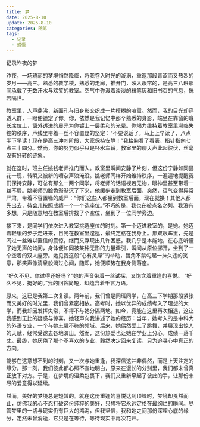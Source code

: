 ```yaml
---
title: 梦
date: 2025-8-10
update: 2025-8-10
categories: 随笔
tags:
  - 记录
  - 感悟
---
```

记录昨夜的梦

<!-- more -->

昨夜，一场瑰丽的梦境悄然降临，将我卷入时光的漩涡，重返那段青涩而又热烈的岁月——高三。熟悉的教学楼，熟悉的走廊，推开门，映入眼帘的，是高三八班那间承载了无数汗水与欢笑的教室。空气中弥漫着淡淡的粉笔灰和旧书页的气息，恍若隔世。

教室里，人声鼎沸，新面孔与旧身影交织成一片模糊的喧嚣。然而，我的目光却穿透人群，一眼便锁定了你。你，依然是我记忆中那个熟悉的身影，端坐在靠窗的班长席位上，窗外透进的晨光为你镀上一层柔和的光晕。你竭力维持着教室里濒临失控的秩序，声线里带着一丝不容置疑的坚定：“不要说话了，马上上早读了，八点半下早读！现在是高三冲刺阶段，大家保持安静！”我抬腕看了看表，指针指向七点三十四分。然而，你的努力似乎只是杯水车薪，教室里的聊天声此起彼伏，丝毫没有好转的迹象。

就在这时，班主任姚钱老师推门而入。教室里瞬间安静了片刻，但这份宁静如同昙花一现，转瞬又被新的嘈杂声浪淹没。姚老师同样开始维持秩序，一遍遍地提醒我们保持安静，可总有那么一两个同学，将老师的话语视若无物，眼神里甚至带着一丝不屑。姚老师的脸色渐渐沉了下来，他缓步走到教室后面，突然，语气变得异常严肃，带着不容置喙的威严：“你们这些人都坐到教室后面，现在就换！其他人都先出去，待会儿按照成绩一个一个选座位。”不巧的是，我也在被点名之列。我没有多想，只是随意地在教室后排找了个空位，坐到了一位同学旁边。

接下来，是同学们依次进入教室挑选座位的时刻。第一个迈进教室的，是她。她迈着轻缓的步子走进来，目光在教室里逡巡，最终定格在我身上。那双眼眸里，先是闪过一丝难以置信的震惊，继而又浮现出几许困惑。我几乎是本能地，在心底听懂了她无声的询问，身体便如同被某种无形的力量牵引，瞬间从原位挪开，坐到了一个空着的双人座旁。她见我这般“心有灵犀”的举动，唇角不禁勾起一抹久违的笑意，那笑声像清泉般淌过心间，随即，她便顺势在我身侧落座。

“好久不见，你过得还好吗？”她的声音带着一丝试探，又饱含着重逢的喜悦。
“好久不见，挺好的。”我的回答简短，却蕴含着千言万语。

原来，这已是我第二次复读。两年前，我们曾是同班同学，在高三下学期那段紧张而又美好的时光里，我们曾紧密相依。高考时，她以优异的成绩考入了理想的大学，而我却因发挥失常，不得不与她分隔两地。如今，竟能在这里再次相遇，这让我感到无比的疑惑与惊喜。她轻声向我讲述了她的经历：当年，她考入的是中科大的外语专业，一个与她志趣不符的领域。后来，她偶然爱上了跳舞，并展现出惊人的天赋，经常受邀去各地演出。然而，这份热爱也让她在学业上分心，成绩一落千丈。最终，她厌倦了那个不喜欢的专业，毅然决定回来复读，只为追寻心中真正的方向。

能够在这意想不到的时刻，又一次与她重逢，我深信这并非偶然，而是上天注定的缘分。那一刻，我们彼此都心照不宣地明白，原来在漫长的分别里，我们都未曾真正放下对方。于是，在梦境的温柔包裹下，我们又重新牵起了彼此的手，让那份未尽的爱意得以延续。

然而，美好的梦境总是短暂的。就在这份重逢的喜悦达到顶峰时，梦境却戛然而止，仿佛我的心不忍打破这份纯粹的美好，只想将它永远定格在最绚烂的瞬间。尽管梦里的一切与现实仍有巨大的鸿沟，但我坚信，我和她之间那份深埋心底的缘分，定然未曾消逝，它只是在等待，等待现实中再次花开。